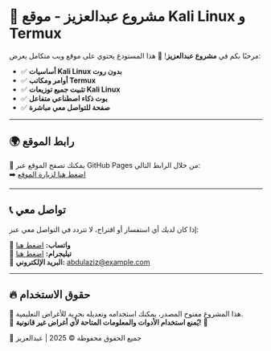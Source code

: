 # 🚀 مشروع عبدالعزيز - موقع Kali Linux و Termux

مرحبًا بكم في **مشروع عبدالعزيز**! 🎉 هذا المستودع يحتوي على موقع ويب متكامل يعرض:
- ✅ **أساسيات Kali Linux بدون روت**
- ✅ **أوامر ومكاتب Termux**
- ✅ **تثبيت جميع توزيعات Kali Linux**
- ✅ **بوت ذكاء اصطناعي متفاعل**
- ✅ **صفحة للتواصل معي مباشرة**

---

## 🌍 **رابط الموقع**
🔗 يمكنك تصفح الموقع عبر GitHub Pages من خلال الرابط التالي:  
➡️ [اضغط هنا لزيارة الموقع](https://abudalziz0.github.io/ABD-AZIZ/)  

---

## 📞 **تواصل معي**
إذا كان لديك أي استفسار أو اقتراح، لا تتردد في التواصل معي عبر:

🔹 **واتساب:** [اضغط هنا](https://wa.me/9687696697)  
🔹 **تيليجرام:** [اضغط هنا](https://t.me/Dr6H9)  
🔹 **البريد الإلكتروني:** [abdulaziz@example.com](sa6aa6116@gmail.com)  

---

## 🔥 **حقوق الاستخدام**
🔹 هذا المشروع مفتوح المصدر، يمكنك استخدامه وتعديله بحرية للأغراض التعليمية.  
🔹 **يُمنع استخدام الأدوات والمعلومات المتاحة لأي أغراض غير قانونية!** 🚨  

🔹 جميع الحقوق محفوظة © 2025 | عبدالعزيز
